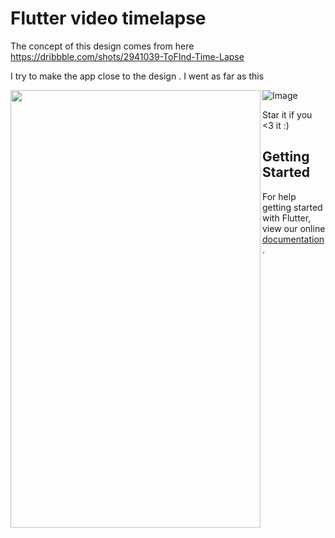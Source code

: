 # Flutter video timelapse

The concept of this design comes from here
https://dribbble.com/shots/2941039-ToFInd-Time-Lapse

I try to make the app close to the design . I went as far as this

![Image]()
<img align="left" width="400" height="700" src="https://firebasestorage.googleapis.com/v0/b/bkassistant-1ac56.appspot.com/o/ezgif-1-ce8f6acd34.gif?alt=media&token=f573102b-f520-47f2-a736-7a689f0c029c">


Star it if you <3 it :)

## Getting Started

For help getting started with Flutter, view our online
[documentation](https://flutter.io/).
